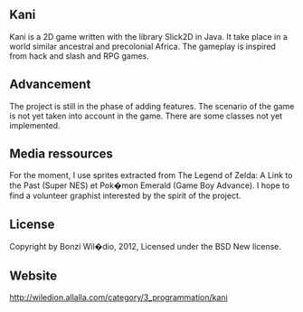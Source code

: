Kani
-------------------------------------------------------------------
Kani is a 2D game written with the library Slick2D in Java. It take
place in a world similar ancestral and precolonial Africa. The 
gameplay is inspired from hack and slash and RPG games.

Advancement
-------------------------------------------------------------------
The project is still in the phase of adding features. The scenario 
of the game is not yet taken into account in the game. There are 
some classes not yet implemented.

Media ressources
-------------------------------------------------------------------
For the moment, I use sprites extracted from The Legend of Zelda: 
A Link to the Past (Super NES) et Pok�mon Emerald (Game Boy 
Advance). I hope to find a volunteer graphist interested by the 
spirit of the project.


License
-------------------------------------------------------------------
Copyright by Bonzi Wil�dio, 2012, Licensed under the BSD New 
license.

Website
-------------------------------------------------------------------
http://wiledion.allalla.com/category/3_programmation/kani